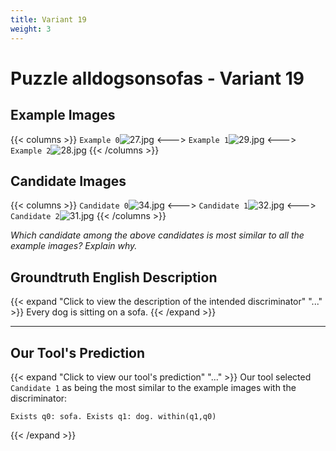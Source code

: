 ```yaml
---
title: Variant 19
weight: 3
---
```


# Puzzle alldogsonsofas - Variant 19

## Example Images
{{< columns >}}
`Example 0`![27.jpg](/natscene_data/images/27.jpg)
<--->
`Example 1`![29.jpg](/natscene_data/images/29.jpg)
<--->
`Example 2`![28.jpg](/natscene_data/images/28.jpg)
{{< /columns >}}

## Candidate Images
{{< columns >}}
`Candidate 0`![34.jpg](/natscene_data/images/34.jpg)
<--->
`Candidate 1`![32.jpg](/natscene_data/images/32.jpg)
<--->
`Candidate 2`![31.jpg](/natscene_data/images/31.jpg)
{{< /columns >}}

*Which candidate among the above candidates is most similar to all the example images? Explain why.*

## Groundtruth English Description

{{< expand "Click to view the description of the intended discriminator" "..." >}}
Every dog is sitting on a sofa.
{{< /expand >}}

---



## Our Tool's Prediction

{{< expand "Click to view our tool's prediction" "..." >}}
Our tool selected `Candidate 1` as being the most similar to the example images with the discriminator:
```plaintext
Exists q0: sofa. Exists q1: dog. within(q1,q0)
```
{{< /expand >}}
